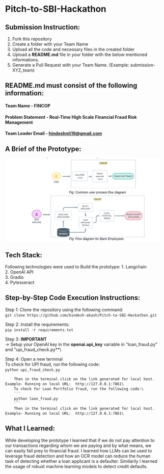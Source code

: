 # Pitch-to-SBI-Hackathon

## Submission Instruction:
  1. Fork this repository
  2. Create a folder with your Team Name
  3. Upload all the code and necessary files in the created folder
  4. Upload a **README.md** file in your folder with the below mentioned informations.
  5. Generate a Pull Request with your Team Name. (Example: submission-XYZ_team)

## README.md must consist of the following information:

#### Team Name - FINCOP
#### Problem Statement - Real-Time High Scale Financial Fraud Risk Management
#### Team Leader Email - hindeshnit19@gmail.com

## A Brief of the Prototype:
  ![use case](use_case_sbi.png)
  
## Tech Stack: 
   Following technologies were used to Build the prototype:
     1. Langchain\
     2. OpenAI API\
     3. Gradio\
     4. Pytesseract
   
## Step-by-Step Code Execution Instructions:

  Step 1: Clone the repository using the following command:\
        ```
        git clone https://github.com/hindesh-akash/Pitch-to-SBI-Hackathon.git
        ```
        
  Step 2: Install the requirements:\
        ```
        pip install -r requirements.txt
        ```
        
  Step 3: **IMPORTANT**\
        -> Setup your OpenAI key in the **openai.api_key** variable in "loan_fraud.py" and "upi_fraud_check.py**\
        
  Step 4: Open a new terminal\
        To check for UPI fraud, run the following code:\
        ```
        python upi_fraud_check.py
        ```
        
        Then in the terminal click on the link generated for local host. Example- Running on local URL:  http://127.0.0.1:7861\
        To check for Loan Portfolio fraud, run the following code:\
        ```
        python loan_fraud.py
        ```
        Then in the terminal click on the link generated for local host. Example- Running on local URL:  http://127.0.0.1:7861\
  
## What I Learned:
   While developing the prototype I learned that if we do not pay attention to our transactions regarding whom we are paying and by what means, we can easily fall prey to financial fraud. I learned how LLMs can be used to leverage fraud detection and how an OCR model can reduce the human task of detecting whether a loan applicant is a defaulter. Similarily I learned the usage of robust machine learning models to detect credit defaults.
